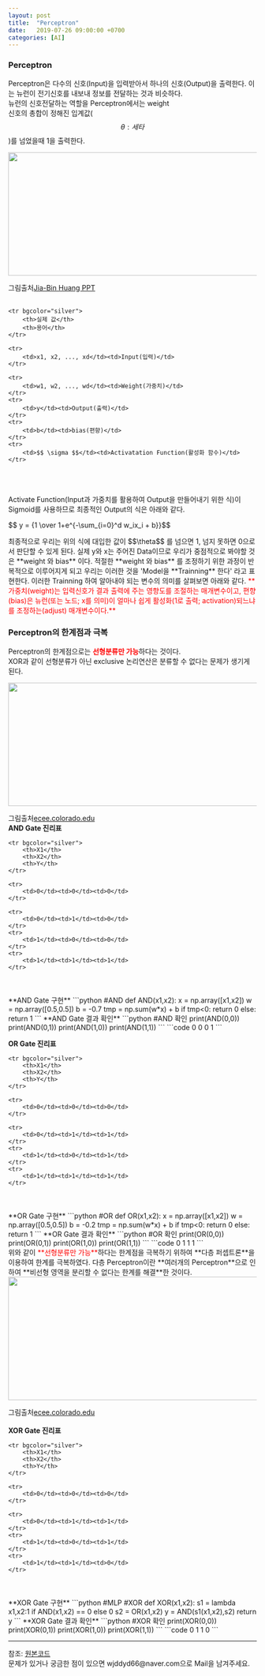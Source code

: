 ```yaml
---
layout: post
title:  "Perceptron"
date:   2019-07-26 09:00:00 +0700
categories: [AI]
---
```


### Perceptron
<script type="text/javascript" src="https://cdn.mathjax.org/mathjax/latest/MathJax.js?config=TeX-AMS_HTML"></script>

Perceptron은 다수의 신호(Input)을 입력받아서 하나의 신호(Output)을 출력한다. 이는 뉴런이 전기신호를 내보내 정보를 전달하는 것과 비슷하다.  
뉴런의 신호전달하는 역할을 Perceptron에서는 weight  
신호의 총합이 정해진 입계값(<span>$$\theta: 세타$$ </span>)를 넘었을때 1을 출력한다.  
<div><img src="https://image.slidesharecdn.com/lecture29-convolutionalneuralnetworks-visionspring2015-150504114140-conversion-gate02/95/lecture-29-convolutional-neural-networks-computer-vision-spring2015-9-638.jpg?cb=1430740006" height="250" width="800" /></div>

그림출처<a href="https://www.slideshare.net/jbhuang/lecture-29-convolutional-neural-networks-computer-vision-spring2015">Jia-Bin Huang PPT</a>  
<br>
<link rel = "stylesheet" href ="/static/css/bootstrap.min.css">
<table class="table">

	<tr bgcolor="silver">	
		<th>실제 값</th>
		<th>용어</th>
	</tr>
	
	<tr>
		<td>x1, x2, ..., xd</td><td>Input(입력)</td>
	</tr>
	
	<tr>
		<td>w1, w2, ..., wd</td><td>Weight(가중치)</td>
	</tr>
	<tr>
		<td>y</td><td>Output(출력)</td>
	</tr>
	<tr>
		<td>b</td><td>bias(편향)</td>
	</tr>
	<tr>
		<td>$$ \sigma $$</td><td>Activatation Function(활성화 함수)</td>
	</tr>
</table>
<br>

Activate Function(Input과 가중치를 활용하여 Output을 만들어내기 위한 식)이 Sigmoid를 사용하므로 최종적인 Output의 식은 아래와 같다.  

<p> $$ y = {1 \over 1+e^{-\sum_{i=0}^d w_ix_i + b}}$$ </p>
최종적으로 우리는 위의 식에 대입한 값이 <span>$$\theta$$ </span>를 넘으면 1, 넘지 못하면 0으로서 판단할 수 있게 된다.  
실제 y와 x는 주어진 Data이므로 우리가 중점적으로 봐야할 것은 **weight 와 bias** 이다.  
적절한 **weight 와 bias** 를 조정하기 위한 과정이 반복적으로 이루어지게 되고 우리는 이러한 것을 'Model을 **Trainning** 한다' 라고 표현한다.  
이러한 Trainning 하여 알아내야 되는 변수의 의미를 살펴보면 아래와 같다.  
<span style ="color: red">**가중치(weight)는 입력신호가 결과 출력에 주는 영향도를 조절하는 매개변수이고, 편향(bias)은 뉴런(또는 노드; x를 의미)이 얼마나 쉽게 활성화(1로 출력; activation)되느냐를 조정하는(adjust) 매개변수이다.**</span>  

### Perceptron의 한계점과 극복
Perceptron의 한계점으로는 <span style ="color: red">**선형분류만 가능**</span>하다는 것이다.  
XOR과 같이 선형분류가 아닌 exclusive 논리연산은 분류할 수 없다는 문제가 생기게 된다.  
<div><img src="http://ecee.colorado.edu/~ecen4831/lectures/xor2.gif" height="250" width="800" /></div>

그림출처<a href="http://ecee.colorado.edu/~ecen4831/lectures/NNet3.html">ecee.colorado.edu</a>  
**AND Gate 진리표**  
<table class="table">

	<tr bgcolor="silver">	
		<th>X1</th>
		<th>X2</th>
		<th>Y</th>
	</tr>
	
	<tr>
		<td>0</td><td>0</td><td>0</td>
	</tr>
	
	<tr>
		<td>0</td><td>1</td><td>0</td>
	</tr>
	<tr>
		<td>1</td><td>0</td><td>0</td>
	</tr>
	<tr>
		<td>1</td><td>1</td><td>1</td>
	</tr>
</table>
<br>
**AND Gate 구현**  
```python
#AND
def AND(x1,x2):
    x = np.array([x1,x2])
    w = np.array([0.5,0.5])
    b = -0.7
    tmp = np.sum(w*x) + b
    if tmp<0:
        return 0
    else:
        return 1
```
**AND Gate 결과 확인**  
```python
#AND 확인
print(AND(0,0))
print(AND(0,1))
print(AND(1,0))
print(AND(1,1))
```
```code
0
0
0
1
```

**OR Gate 진리표**  
<table class="table">

	<tr bgcolor="silver">	
		<th>X1</th>
		<th>X2</th>
		<th>Y</th>
	</tr>
	
	<tr>
		<td>0</td><td>0</td><td>0</td>
	</tr>
	
	<tr>
		<td>0</td><td>1</td><td>1</td>
	</tr>
	<tr>
		<td>1</td><td>0</td><td>1</td>
	</tr>
	<tr>
		<td>1</td><td>1</td><td>1</td>
	</tr>
</table>
<br>
**OR Gate 구현**  
```python
#OR
def OR(x1,x2):
    x = np.array([x1,x2])
    w = np.array([0.5,0.5])
    b = -0.2
    tmp = np.sum(w*x) + b
    if tmp<0:
        return 0
    else:
        return 1
```
**OR Gate 결과 확인**  
```python
#OR 확인
print(OR(0,0))
print(OR(0,1))
print(OR(1,0))
print(OR(1,1))
```
```code
0
1
1
1
```
<br>
위와 같이 <span style ="color: red">**선형분류만 가능**</span>하다는 한계점을 극복하기 위하여 **다층 퍼셉트론**을 이용하여 한계를 극복하였다.  
다층 Perceptron이란 **여러개의 Perceptron**으로 인하여 **비선형 영역을 분리할 수 없다는 한계를 해결**한 것이다.  
<div><img src="https://upload.wikimedia.org/wikipedia/commons/b/b2/Perceptron_XOR.jpg" height="250" width="800" /></div>

그림출처<a href="https://upload.wikimedia.org/wikipedia/commons/b/b2/Perceptron_XOR.jpg">ecee.colorado.edu</a>  
<br>
**XOR Gate 진리표**  
<table class="table">

	<tr bgcolor="silver">	
		<th>X1</th>
		<th>X2</th>
		<th>Y</th>
	</tr>
	
	<tr>
		<td>0</td><td>0</td><td>0</td>
	</tr>
	
	<tr>
		<td>0</td><td>1</td><td>1</td>
	</tr>
	<tr>
		<td>1</td><td>0</td><td>1</td>
	</tr>
	<tr>
		<td>1</td><td>1</td><td>0</td>
	</tr>
</table>
<br>
**XOR Gate 구현**  
```python
#MLP
#XOR
def XOR(x1,x2):
    s1 = lambda x1,x2:1 if AND(x1,x2) == 0 else 0
    s2 = OR(x1,x2)
    y = AND(s1(x1,x2),s2)
    return y
```
**XOR Gate 결과 확인**  
```python
#XOR 확인
print(XOR(0,0))
print(XOR(0,1))
print(XOR(1,0))
print(XOR(1,1))
```
```code
0
1
1
0
```
<hr>
참조: <a href="https://github.com/wjddyd66/DL/blob/master/Perceptron.ipynb">원본코드</a><br>
문제가 있거나 궁금한 점이 있으면 wjddyd66@naver.com으로  Mail을 남겨주세요.
